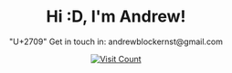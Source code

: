 <h1 align = "center">
  Hi :D, I'm Andrew!
</h1>

<p align = "center">
  "U+2709" Get in touch in: andrewblockernst@gmail.com
</p>

<p align="center">
  <a href="https://visitcount.itsvg.in">
    <img src="https://visitcount.itsvg.in/api?id=Awrthdrew&icon=2&color=4" alt="Visit Count" />
  </a>
</p>



